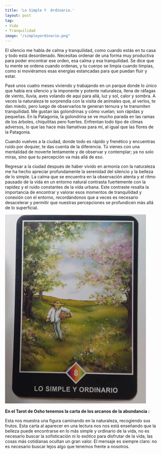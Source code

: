 ```yaml
---
title: 'Lo Simple Y  Ordinario.'
layout: post
tag:
- Vida
- Tranquilidad
image: "/simpleyordinario.png"
---
```


El silencio me habla de calma y tranquilidad, como cuando estás en tu casa y todo está desordenado. Necesitas ordenar de una forma muy productiva para poder encontrar ese orden, esa calma y esa tranquilidad. Se dice que tu mente se ordena cuando ordenas, y tu cuerpo se limpia cuando limpias, como si moviéramos esas energías estancadas para que puedan fluir y estar.

Pasé unos cuatro meses viviendo y trabajando en un parque donde lo único que había era silencio y la imponente y potente naturaleza, llena de ráfagas de viento, lluvia, aves volando de aquí para allá, luz y sol, calor y sombra. A veces la naturaleza te sorprendía con la visita de animales que, al verlos, te dan miedo, pero luego de observarlos te generan ternura y te transmiten tranquilidad.
Me gustan las golondrinas y cómo vuelan; son rápidas y pequeñas. En la Patagonia, la golondrina se ve mucho parada en las ramas de los árboles, chiquititas pero fuertes. Enfrentan todo tipo de climas adversos, lo que las hace más llamativas para mí, al igual que las flores de la Patagonia.

Cuando vuelves a la ciudad, donde todo es rápido y frenético y encuentras ruido por doquier, te das cuenta de la diferencia. Tú vienes con una mentalidad de moverte lentamente y de observar y contemplar; ya no solo miras, sino que tu percepción va más allá de eso.

Regresar a la ciudad después de haber vivido en armonía con la naturaleza me ha hecho apreciar profundamente la serenidad del silencio y la belleza de lo simple. La calma que se encuentra en la observación atenta y el ritmo pausado de la vida en un entorno natural contrasta fuertemente con la rapidez y el ruido constantes de la vida urbana. Este contraste resalta la importancia de encontrar y valorar esos momentos de tranquilidad y conexión con el entorno, recordándonos que a veces es necesario desacelerar y permitir que nuestras percepciones se profundicen más allá de lo superficial.


![Carta tarot de Osho Arcano de la Abundancia](/assets/images/carta.png)

**En el Tarot de Osho tenemos la carta de los arcanos de la abundancia :**

Esta  nos muestra una figura caminando en la naturaleza, recogiendo sus frutos. Esta carta al aparecer en una lectura nos nos está enseñando que la belleza puede encontrarse en lo más simple y ordinario de la vida, no es necesario buscar la sofisticación ni lo exótico para disfrutar de la vida, las cosas más cotidianas ocultan un gran valor. El mensaje es siempre claro: no es necesario buscar lejos algo que tenemos frente a nosotros.
